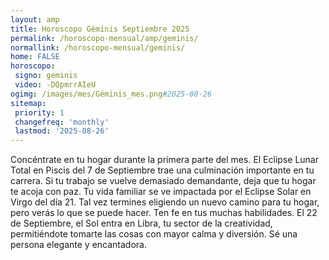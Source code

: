 ```yaml
---
layout: amp
title: Horoscopo Géminis Septiembre 2025 
permalink: /horoscopo-mensual/amp/geminis/
normallink: /horoscopo-mensual/geminis/
home: FALSE
horoscopo:
 signo: geminis
 video: -DQpmrrAIeU
ogimg: /images/mes/Géminis_mes.png#2025-08-26
sitemap:
 priority: 1
 changefreq: 'monthly'
 lastmod: '2025-08-26'
---
```



Concéntrate en tu hogar durante la primera parte del mes. El Eclipse Lunar Total en Piscis del 7 de Septiembre trae una culminación importante en tu carrera. Si tu trabajo se vuelve demasiado demandante, deja que tu hogar te acoja con paz. Tu vida familiar se ve impactada por el Eclipse Solar en Virgo del día 21. Tal vez termines eligiendo un nuevo camino para tu hogar, pero verás lo que se puede hacer. Ten fe en tus muchas habilidades. El 22 de Septiembre, el Sol entra en Libra, tu sector de la creatividad, permitiéndote tomarte las cosas con mayor calma y diversión. Sé una persona elegante y encantadora.